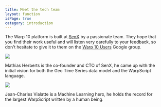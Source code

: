 ```yaml
---
title: Meet the tech team
layout: function
isPage: true
category: introduction
---
```


The Warp 10 platform is built at [SenX](https://senx.io) by a passionate team. They hope that you find their work useful and will listen very carefully to your feedback, so don't hesitate to give it to them on the [Warp 10 Users](https://groups.google.com/forum/#!forum/warp10-users) Google group.



<div class="row team">
  <img class="left" src="{{ site.baseurl }}/img/herberts.png"/>

  <a style="text-decoration: none;" href="https://twitter.com/herberts">Mathias Herberts</a> is the co-founder and CTO of SenX, he came up with the initial vision for both the Geo Time Series data model and the WarpScript language.
</div>


<div class="row team">
<img class="left" src="{{ site.baseurl }}/img/theskyswooper.png"/>

<a style="text-decoration: none;" href="https://twitter.com/theskyswooper">Jean-Charles Vialatte</a> is a Machine Learning hero, he holds the record for the largest WarpScript written by a human being.
</div>
